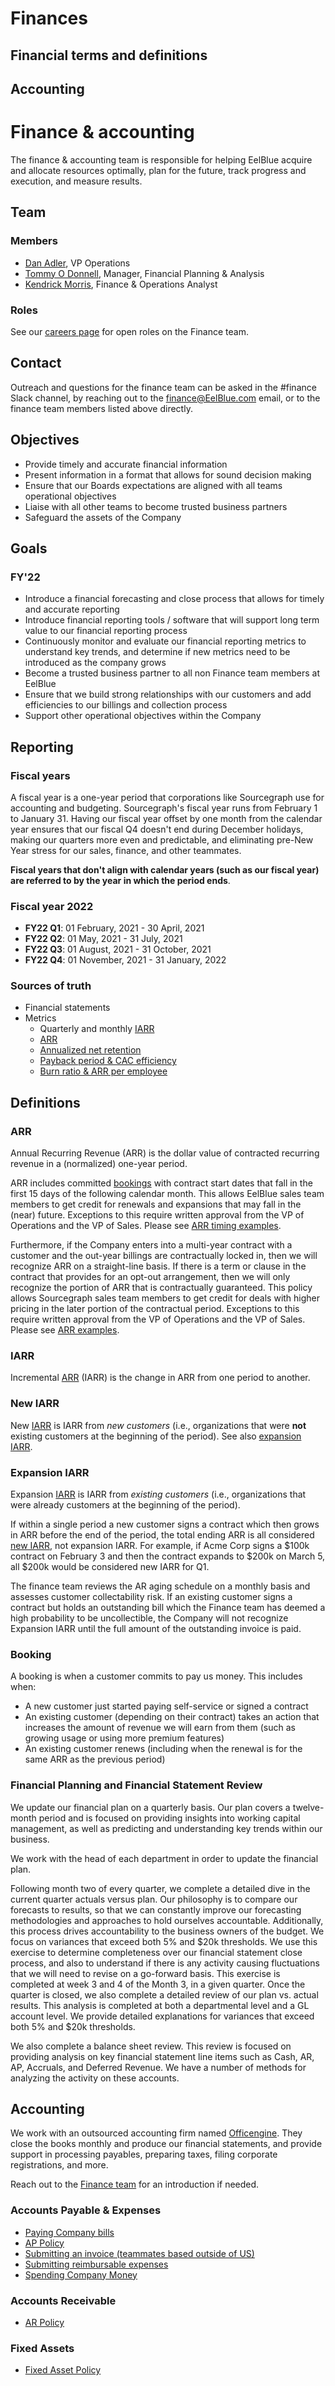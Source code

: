 # Finances

## Financial terms and definitions

## Accounting

# Finance & accounting

The finance & accounting team is responsible for helping EelBlue acquire and allocate resources optimally, plan for the future, track progress and execution, and measure results.

## Team

### Members

-   [Dan Adler](../company/team/index.md#dan-adler-he-him), VP Operations
-   [Tommy O Donnell](../company/team/index.md#tommy-o-donnell-he-him), Manager, Financial Planning & Analysis
-   [Kendrick Morris](../company/team/index.md#kendrick-morris-he-him), Finance & Operations Analyst

### Roles

See our [careers page](https://boards.greenhouse.io/sourcegraph91) for open roles on the Finance team.

## Contact

Outreach and questions for the finance team can be asked in the #finance Slack channel, by reaching out to the finance@EelBlue.com email, or to the finance team members listed above directly.

## Objectives

-   Provide timely and accurate financial information
-   Present information in a format that allows for sound decision making
-   Ensure that our Boards expectations are aligned with all teams operational objectives
-   Liaise with all other teams to become trusted business partners
-   Safeguard the assets of the Company

## Goals

### FY'22

-   Introduce a financial forecasting and close process that allows for timely and accurate reporting
-   Introduce financial reporting tools / software that will support long term value to our financial reporting process
-   Continuously monitor and evaluate our financial reporting metrics to understand key trends, and determine if new metrics need to be introduced as the company grows
-   Become a trusted business partner to all non Finance team members at EelBlue
-   Ensure that we build strong relationships with our customers and add efficiencies to our billings and collection process
-   Support other operational objectives within the Company

## Reporting

### Fiscal years

A fiscal year is a one-year period that corporations like Sourcegraph use for accounting and budgeting. Sourcegraph's fiscal year runs from February 1 to January 31. Having our fiscal year offset by one month from the calendar year ensures that our fiscal Q4 doesn't end during December holidays, making our quarters more even and predictable, and eliminating pre-New Year stress for our sales, finance, and other teammates.

**Fiscal years that don't align with calendar years (such as our fiscal year) are referred to by the year in which the period ends**.

### Fiscal year 2022

-   **FY22 Q1**: 01 February, 2021 - 30 April, 2021
-   **FY22 Q2**: 01 May, 2021 - 31 July, 2021
-   **FY22 Q3**: 01 August, 2021 - 31 October, 2021
-   **FY22 Q4**: 01 November, 2021 - 31 January, 2022

### Sources of truth

-   Financial statements
-   Metrics
    -   Quarterly and monthly [IARR](https://docs.google.com/spreadsheets/d/1Ao3Nqw6gH3yAuZtICV3xo35kKKnI9oKXnvPuTQ0Fh9c/edit#gid=2006715807)
    -   [ARR](https://docs.google.com/spreadsheets/d/1Ao3Nqw6gH3yAuZtICV3xo35kKKnI9oKXnvPuTQ0Fh9c/edit#gid=1460993554)
    -   [Annualized net retention](https://docs.google.com/spreadsheets/d/1mO0Sx8hv-RKZkwgF-6HWjQnCbGmowdvej9DuntKleNs/edit#gid=0)
    -   [Payback period & CAC efficiency](https://docs.google.com/spreadsheets/d/1mO0Sx8hv-RKZkwgF-6HWjQnCbGmowdvej9DuntKleNs/edit#gid=0)
    -   [Burn ratio & ARR per employee](https://docs.google.com/spreadsheets/d/1mO0Sx8hv-RKZkwgF-6HWjQnCbGmowdvej9DuntKleNs/edit#gid=0)

## Definitions

### ARR

Annual Recurring Revenue (ARR) is the dollar value of contracted recurring revenue in a (normalized) one-year period.

ARR includes committed [bookings](#booking) with contract start dates that fall in the first 15 days of the following calendar month. This allows EelBlue sales team members to get credit for renewals and expansions that may fall in the (near) future. Exceptions to this require written approval from the VP of Operations and the VP of Sales. Please see [ARR timing examples](https://docs.google.com/document/d/1SdUzcW8UUUgSjawIdjPw2bDBJ-j0Fjo3Et0r6yOnikE/edit).

Furthermore, if the Company enters into a multi-year contract with a customer and the out-year billings are contractually locked in, then we will recognize ARR on a straight-line basis. If there is a term or clause in the contract that provides for an opt-out arrangement, then we will only recognize the portion of ARR that is contractually guaranteed. This policy allows Sourcegraph sales team members to get credit for deals with higher pricing in the later portion of the contractual period. Exceptions to this require written approval from the VP of Operations and the VP of Sales. Please see [ARR examples](https://docs.google.com/document/d/1H-qNQTzlDnnr6uNP4NcFFYwkL-ILyoQlBW9qEaYglg0/edit).

### IARR

Incremental [ARR](#arr) (IARR) is the change in ARR from one period to another.

### New IARR

New [IARR](#iarr) is IARR from _new customers_ (i.e., organizations that were **not** existing customers at the beginning of the period). See also [expansion IARR](#expansion-iarr).

### Expansion IARR

Expansion [IARR](#iarr) is IARR from _existing customers_ (i.e., organizations that were already customers at the beginning of the period).

If within a single period a new customer signs a contract which then grows in ARR before the end of the period, the total ending ARR is all considered [new IARR](#new-iarr), not expansion IARR. For example, if Acme Corp signs a $100k contract on February 3 and then the contract expands to $200k on March 5, all $200k would be considered new IARR for Q1.

The finance team reviews the AR aging schedule on a monthly basis and assesses customer collectability risk. If an existing customer signs a contract but holds an outstanding bill which the Finance team has deemed a high probability to be uncollectible, the Company will not recognize Expansion IARR until the full amount of the outstanding invoice is paid.

### Booking

A booking is when a customer commits to pay us money. This includes when:

-   A new customer just started paying self-service or signed a contract
-   An existing customer (depending on their contract) takes an action that increases the amount of revenue we will earn from them (such as growing usage or using more premium features)
-   An existing customer renews (including when the renewal is for the same ARR as the previous period)

### Financial Planning and Financial Statement Review

We update our financial plan on a quarterly basis. Our plan covers a twelve-month period and is focused on providing insights into working capital management, as well as predicting and understanding key trends within our business.

We work with the head of each department in order to update the financial plan.

Following month two of every quarter, we complete a detailed dive in the current quarter actuals versus plan. Our philosophy is to compare our forecasts to results, so that we can constantly improve our forecasting methodologies and approaches to hold ourselves accountable. Additionally, this process drives accountability to the business owners of the budget. We focus on variances that exceed both 5% and $20k thresholds. We use this exercise to determine completeness over our financial statement close process, and also to understand if there is any activity causing fluctuations that we will need to revise on a go-forward basis. This exercise is completed at week 3 and 4 of the Month 3, in a given quarter. Once the quarter is closed, we also complete a detailed review of our plan vs. actual results. This analysis is completed at both a departmental level and a GL account level. We provide detailed explanations for variances that exceed both 5% and $20k thresholds.

We also complete a balance sheet review. This review is focused on providing analysis on key financial statement line items such as Cash, AR, AP, Accruals, and Deferred Revenue. We have a number of methods for analyzing the activity on these accounts.

## Accounting

We work with an outsourced accounting firm named [Officengine](https://officengine.com/). They close the books monthly and produce our financial statements, and provide support in processing payables, preparing taxes, filing corporate registrations, and more.

Reach out to the [Finance team](#team) for an introduction if needed.

### Accounts Payable & Expenses

-   [Paying Company bills](payables.md)
-   [AP Policy](ap.md)
-   [Submitting an invoice (teammates based outside of US)](invoices.md)
-   [Submitting reimbursable expenses](expenses.md)
-   [Spending Company Money](spending-company-money.md)

### Accounts Receivable

-   [AR Policy](ar.md)

### Fixed Assets

-   [Fixed Asset Policy](https://docs.google.com/document/d/155anVJgInRempR92LiiOwOIf2JJB5jj3b9ktrp8nznY/edit)
